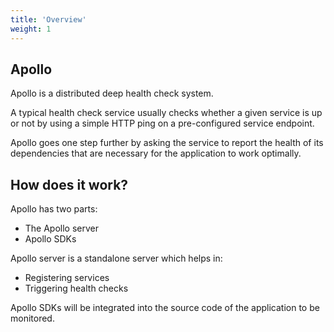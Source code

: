 ```yaml
---
title: 'Overview'
weight: 1
---
```


## Apollo

Apollo is a distributed deep health check system.

A typical health check service usually checks whether a given service is up or not by using a simple HTTP ping on a pre-configured service endpoint.

Apollo goes one step further by asking the service to report the health of its dependencies that are necessary for the application to work optimally.

## How does it work?

Apollo has two parts:

- The Apollo server
- Apollo SDKs

Apollo server is a standalone server which helps in:
- Registering services
- Triggering health checks

Apollo SDKs will be integrated into the source code of the application to be monitored.
